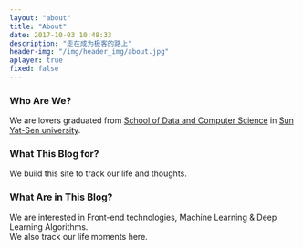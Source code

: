 ```yaml
---
layout: "about"
title: "About"
date: 2017-10-03 10:48:33
description: "走在成为极客的路上"
header-img: "/img/header_img/about.jpg"
aplayer: true
fixed: false
---
```


### Who Are We?

We are lovers graduated from [School of Data and Computer Science](http://sdcs.sysu.edu.cn/) in [Sun Yat-Sen university](http://www.sysu.edu.cn/2012/en/index.htm). 

### What This Blog for?

We build this site to track our life and thoughts.

### What Are in This Blog?

We are interested in Front-end technologies, Machine Learning & Deep Learning Algorithms.  
We also track our life moments here.
